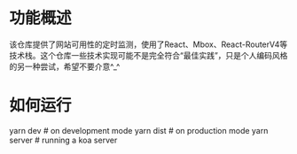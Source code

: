 # 功能概述
该仓库提供了网站可用性的定时监测，使用了React、Mbox、React-RouterV4等技术栈。这个仓库一些技术实现可能不是完全符合“最佳实践”，只是个人编码风格的另一种尝试，希望不要介意^_^

# 如何运行 
yarn dev # on development mode
yarn dist # on production mode
yarn server # running a koa server